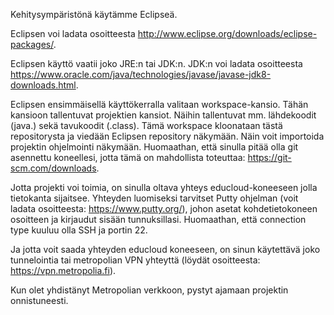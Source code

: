 Kehitysympäristönä käytämme Eclipseä.


Eclipsen voi ladata osoitteesta http://www.eclipse.org/downloads/eclipse-packages/.


Eclipsen käyttö vaatii joko JRE:n tai JDK:n. JDK:n voi ladata osoitteesta https://www.oracle.com/java/technologies/javase/javase-jdk8-downloads.html.


Eclipsen ensimmäisellä käyttökerralla valitaan workspace-kansio. Tähän kansioon tallentuvat projektien kansiot. Näihin tallentuvat mm. lähdekoodit (java.) sekä tavukoodit (.class).
Tämä workspace kloonataan tästä repositorysta ja viedään Eclipsen repository näkymään. Näin voit importoida projektin ohjelmointi näkymään. Huomaathan, että sinulla pitää olla git asennettu koneellesi, jotta tämä on mahdollista toteuttaa: https://git-scm.com/downloads. 

Jotta projekti voi toimia, on sinulla oltava yhteys educloud-koneeseen jolla tietokanta sijaitsee. Yhteyden luomiseksi tarvitset Putty ohjelman (voit ladata osoitteesta: https://www.putty.org/), johon asetat kohdetietokoneen osoitteen ja kirjaudut sisään tunnuksillasi. Huomaathan, että connection type kuuluu olla SSH ja portin 22.

Ja jotta voit saada yhteyden educloud koneeseen, on sinun käytettävä joko tunnelointia tai metropolian VPN yhteyttä (löydät osoitteesta: https://vpn.metropolia.fi). 

Kun olet yhdistänyt Metropolian verkkoon, pystyt ajamaan projektin onnistuneesti. 

